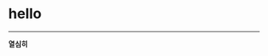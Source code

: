 <!--heading-->
# hello
___

**열심히**


<!---
eungy-Suh/eungy-Suh is a ✨ special ✨ repository because its `README.md` (this file) appears on your GitHub profile.
You can click the Preview link to take a look at your changes.
--->
